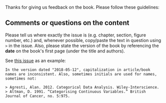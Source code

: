 Thanks for giving us feedback on the book. Please follow these guidelines:

## Comments or questions on the content

Please tell us where exactly the issue is (e.g. chapter, section, figure number, etc.) and, whenever possible, copy/paste the text in question using `>` in the issue. Also, please state the version of the book by referencing the **date** on the book's first page (under the title and authors). 

See [this issue](https://github.com/topepo/FES/issues/1) as an example: 

```
In the version dated "2018-05-12", capitalization in article/book names are inconsistent. Also, sometimes initials are used for names, sometimes not: 

> Agresti, Alan. 2012. Categorical Data Analysis. Wiley-Interscience.
> Altman, D. 1991. “Categorising Continuous Variables.” British Journal of Cancer, no. 5:975.

```
